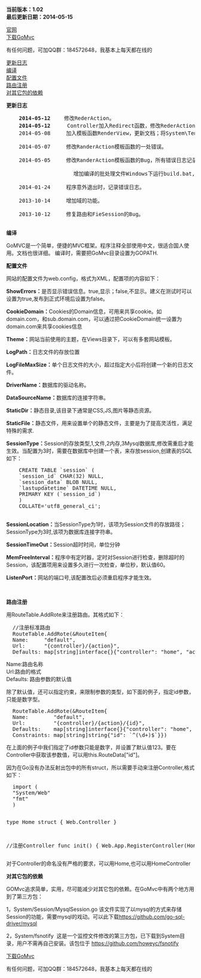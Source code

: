 
<p>
  <b>当前版本：1.02</b>
  <br/>
  <b>最后更新日期：2014-05-15</b>
</p>
<a href="http://www.668.cm/" target="_blank">官网</a><br/>
<a href="https://github.com/male110/GoMvc/archive/master.zip">下载GoMvc</a><br/>

<p>有任何问题，可加QQ群：184572648，我基本上每天都在线的</p>
<a href="#updatelog">更新日志</a><br/>
<a href="#build"> 编译</a><br />
<a href="#config">  配置文件</a><br />
<a href="#route">  路由注册</a><br />
<a href="#yilai">对其它包的依赖</a>
<p>
  <b>
    <a name="updatelog">更新日志</a>
  </b>
  <pre>
    <b>2014-05-12</b>　　 修改RederAction。
    <b>2014-05-12</b>　　  Controller加入Redirect函数，修改RederAction。
    2014-05-08　　　加入模板函数RenderView，更新文档；将System\TemplateFunc包跟System\ViewEngine合并成一个包。<br>
    2014-05-07　　　修改RanderAction模板函数的一处错误。<br>
    2014-05-05　　　修改RanderAction模板函数的Bug，所有错误日志记录堆栈信息，以便调试，处理错误。<br>
        　　　　　　　　增加编译的批处理文件Windows下运行build.bat,Linux下运行build.sh<br/>
    2014-01-24　　　程序意外退出时，记录错误日志。<br/>
    2013-10-14　　　增加域的功能。<br/>
    2013-10-12　　　修复路由和FieSession的Bug。
      </pre>
</p>
<p>
  <a name="build">
    <b>编译</b>
  </a>
  <div>
    GoMVC是一个简单，便捷的MVC框架。程序注释全部使用中文，很适合国人使用。文档也很详细。
    编译时，需要把GoMvc目录设置为GOPATH.
  </div>
</p>
<p>
  <b>
    <a name="config">配置文件</a>
  </b>
</p>
<div>
  <p>
    网站的配置文件为web.config，格式为XML，配置项的内容如下：
  </p>
  <p>
    <b>ShowErrors：</b>是否显示错误信息。true,显示；false,不显示。建义在测试时可以设置为true,发布到正式环境后设置为false。
  </p>
  <p>
    <b>CookieDomain：</b>Cookies的Domain信息，可用来共享cookie。如domain.com，和sub.domain.com，可以通过把CookieDomain统一设置为domain.com来共享cookies信息
  </p>
  <p>
    <b>Theme：</b>网站当前使用的主题，在Views目录下，可以有多套网站模板。
  </p>
  <p>
    <b>LogPath：</b>日志文件的存放位置
  </p>
  <p>
    <b>LogFileMaxSize：</b>单个日志文件的大小，超过指定大小后将创建一个新的日志文件。
  </p>
  <p>
    <b>DriverName：</b>数据库的驱动名称。
  </p>
  <p>
    <b>DataSourceName：</b>数据库的连接字符串。
  </p>
  <p>
    <b>StaticDir：</b>静态目录,该目录下通常是CSS,JS,图片等静态资源。
  </p>
  <p>
    <b>StaticFile：</b>静态文件，用来设置单个的静态文件，主要是为了提高灵活性，满足特殊的需求.
  </p>
  <p>
    <b>SessionType：</b>Session的存放类型,1,文件,2内存,3Mysql数据库,修改需重启才能生效。当配置为3时，需要在数据库中创建一个表，来存放session,创建表的SQL如下：<br />
  </p>
  <pre>
    CREATE TABLE `session` (
    `session_id` CHAR(32) NULL,
    `session_data` BLOB NULL,
    `lastupdatetime` DATETIME NULL,
    PRIMARY KEY (`session_id`)
    )
    COLLATE=&#39;utf8_general_ci&#39;;
  </pre>
  <p>
    <b>SessionLocation：</b>当SessionType为1时，该项为Session文件的存放路径；SessionType为3时,该项为数据库连接字符串。
  </p>
  <p>
    <b>SessionTimeOut：</b>Session超时时间，单位分钟
  </p>
  <p>
    <b>MemFreeInterval：</b>程序中有定时器，定时对Session进行检查，删除超时的Session，该配置项用来设置多久进行一次检查，单位秒，默认值60。
  </p>
  <p>
    <b>ListenPort：</b>网站的端口号,该配置改后必须重启程序才能生效。
  </p>
  <p>
    &nbsp;
  </p>
</div>
<p>
  <b>
    <a name="route">  路由注册</a>
  </b>
</p>
<p>
  用RouteTable.AddRote来注册路由。其格式如下：
</p>
<pre>
  //注册标准路由
  RouteTable.AddRote(&amp;RouteItem{
  Name:     &quot;default&quot;,
  Url:      &quot;{controller}/{action}&quot;,
  Defaults: map[string]interface{}{&quot;controller&quot;: &quot;home&quot;, &quot;action&quot;: &quot;index&quot;}})
</pre>
<p>
  Name:路由名称<br />
  Url:路由的格式<br />
  Defaults: 路由参数的默认值
</p>
除了默认值，还可以指定约束，来限制参数的类型，如下面的例子，指定id参数，只能是数字型。
<pre>
  RouteTable.AddRote(&amp;RouteItem{
  Name:        &quot;default&quot;,
  Url:         &quot;{controller}/{action}/{id}&quot;,
  Defaults:    map[string]interface{}{&quot;controller&quot;: &quot;home&quot;, &quot;action&quot;: &quot;index&quot;, &quot;id&quot;: 123},
  Constraints: map[string]string{&quot;id&quot;: `^(\d+)$`}})
</pre>
在上面的例子中我们指定了id参数只能是数字，并设置了默认值123。要在Controller中获取该参数值，可以用this.RouteData[&quot;id&quot;]。
<p>
  因为在Go没有办法反射出包中的所有struct，所以需要手动来注册Controller,格式如下：
</p>
<pre>
  import (
  &quot;System/Web&quot;
  &quot;fmt&quot;
  )

  type Home struct {
  Web.Controller
  }

  //注册Controller
  func init() {
  Web.App.RegisterController(Home{})
  }
</pre>
对于Controller的命名没有严格的要求，可以用Home,也可以用HomeController


<p>
  <b>
    <a name="yilai">对其它包的依赖</a>
  </b>
</p>
<p>
  GOMvc追求简单，实用，尽可能减少对其它包的依赖。在GoMvc中有两个地方用到了第三方包：
</p>
<p>
  1，System/Session/MysqlSession.go 该文件实现了以mysql的方式来存储Session的功能，需要mysql的戏动。可以此下载<a
        href="https://github.com/go-sql-driver/mysql" target="_blank">https://github.com/go-sql-driver/mysql</a>
</p>
<p>
  2，System/fsnotify&nbsp; 这是一个监控文件修改的第三方包，已下载到System目录，用户不需再自己安装。该包位于
  <a href="https://github.com/howeyc/fsnotify" target="_blank"> https://github.com/howeyc/fsnotify</a>
</p>
<a href="https://github.com/male110/GoMvc/archive/master.zip">下载GoMvc</a><br/>

<p>有任何问题，可加QQ群：184572648，我基本上每天都在线的</p>
